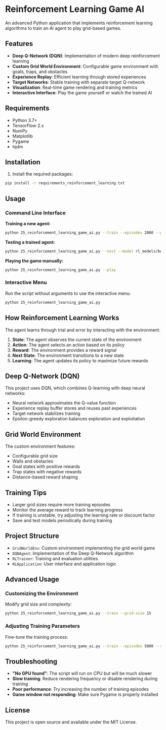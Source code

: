 # Reinforcement Learning Game AI

An advanced Python application that implements reinforcement learning algorithms to train an AI agent to play grid-based games.

## Features

- **Deep Q-Network (DQN)**: Implementation of modern deep reinforcement learning
- **Custom Grid World Environment**: Configurable game environment with goals, traps, and obstacles
- **Experience Replay**: Efficient learning through stored experiences
- **Target Networks**: Stable training with separate target Q-network
- **Visualization**: Real-time game rendering and training metrics
- **Interactive Interface**: Play the game yourself or watch the trained AI

## Requirements

- Python 3.7+
- TensorFlow 2.x
- NumPy
- Matplotlib
- Pygame
- tqdm

## Installation

1. Install the required packages:

```bash
pip install -r requirements_reinforcement_learning.txt
```

## Usage

### Command Line Interface

**Training a new agent:**

```bash
python 25_reinforcement_learning_game_ai.py --train --episodes 2000 --grid-size 10
```

**Testing a trained agent:**

```bash
python 25_reinforcement_learning_game_ai.py --test --model rl_models/best_model.h5
```

**Playing the game manually:**

```bash
python 25_reinforcement_learning_game_ai.py --play
```

### Interactive Menu

Run the script without arguments to use the interactive menu:

```bash
python 25_reinforcement_learning_game_ai.py
```

## How Reinforcement Learning Works

The agent learns through trial and error by interacting with the environment:

1. **State**: The agent observes the current state of the environment
2. **Action**: The agent selects an action based on its policy
3. **Reward**: The environment provides a reward signal
4. **Next State**: The environment transitions to a new state
5. **Learning**: The agent updates its policy to maximize future rewards

## Deep Q-Network (DQN)

This project uses DQN, which combines Q-learning with deep neural networks:

- Neural network approximates the Q-value function
- Experience replay buffer stores and reuses past experiences
- Target network stabilizes training
- Epsilon-greedy exploration balances exploration and exploitation

## Grid World Environment

The custom environment features:

- Configurable grid size
- Walls and obstacles
- Goal states with positive rewards
- Trap states with negative rewards
- Distance-based reward shaping

## Training Tips

- Larger grid sizes require more training episodes
- Monitor the average reward to track learning progress
- If training is unstable, try adjusting the learning rate or discount factor
- Save and test models periodically during training

## Project Structure

- `GridWorldEnv`: Custom environment implementing the grid world game
- `DQNAgent`: Implementation of the Deep Q-Network algorithm
- `RLTrainer`: Training and evaluation utilities
- `RLApplication`: User interface and application logic

## Advanced Usage

### Customizing the Environment

Modify grid size and complexity:

```bash
python 25_reinforcement_learning_game_ai.py --train --grid-size 15
```

### Adjusting Training Parameters

Fine-tune the training process:

```bash
python 25_reinforcement_learning_game_ai.py --train --episodes 5000 --render-freq 500
```

## Troubleshooting

- **"No GPU found"**: The script will run on CPU but will be much slower
- **Slow training**: Reduce rendering frequency or disable rendering during training
- **Poor performance**: Try increasing the number of training episodes
- **Game window not responding**: Make sure Pygame is properly installed

## License

This project is open source and available under the MIT License. 